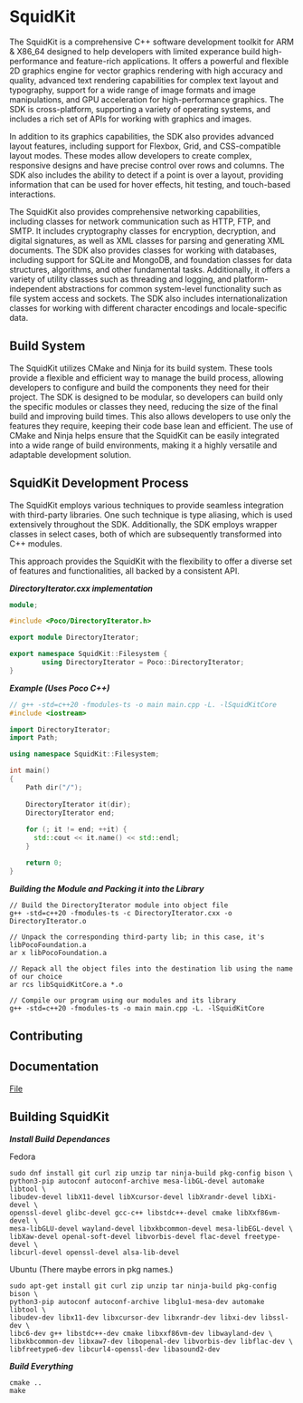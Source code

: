 # SquidKit


The SquidKit is a comprehensive C++ software development toolkit for ARM & X86_64 designed to help developers with limited experance build high-performance and feature-rich applications. It offers a powerful and flexible 2D graphics engine for vector graphics rendering with high accuracy and quality, advanced text rendering capabilities for complex text layout and typography, support for a wide range of image formats and image manipulations, and GPU acceleration for high-performance graphics. The SDK is cross-platform, supporting a variety of operating systems, and includes a rich set of APIs for working with graphics and images.

In addition to its graphics capabilities, the SDK also provides advanced layout features, including support for Flexbox, Grid, and CSS-compatible layout modes. These modes allow developers to create complex, responsive designs and have precise control over rows and columns. The SDK also includes the ability to detect if a point is over a layout, providing information that can be used for hover effects, hit testing, and touch-based interactions.

The SquidKit also provides comprehensive networking capabilities, including classes for network communication such as HTTP, FTP, and SMTP. It includes cryptography classes for encryption, decryption, and digital signatures, as well as XML classes for parsing and generating XML documents. The SDK also provides classes for working with databases, including support for SQLite and MongoDB, and foundation classes for data structures, algorithms, and other fundamental tasks. Additionally, it offers a variety of utility classes such as threading and logging, and platform-independent abstractions for common system-level functionality such as file system access and sockets. The SDK also includes internationalization classes for working with different character encodings and locale-specific data.



## Build System

The SquidKit utilizes CMake and Ninja for its build system. These tools provide a flexible and efficient way to manage the build process, allowing developers to configure and build the components they need for their project. The SDK is designed to be modular, so developers can build only the specific modules or classes they need, reducing the size of the final build and improving build times. This also allows developers to use only the features they require, keeping their code base lean and efficient. The use of CMake and Ninja helps ensure that the SquidKit can be easily integrated into a wide range of build environments, making it a highly versatile and adaptable development solution.

## SquidKit Development Process

The SquidKit employs various techniques to provide seamless integration with third-party libraries. One such technique is type aliasing, which is used extensively throughout the SDK. Additionally, the SDK employs wrapper classes in select cases, both of which are subsequently transformed into C++ modules.

This approach provides the SquidKit with the flexibility to offer a diverse set of features and functionalities, all backed by a consistent API. 

***DirectoryIterator.cxx implementation***
```c++
module;

#include <Poco/DirectoryIterator.h>

export module DirectoryIterator;

export namespace SquidKit::Filesystem {
        using DirectoryIterator = Poco::DirectoryIterator;
}
```

***Example (Uses Poco C++)***
```c++
// g++ -std=c++20 -fmodules-ts -o main main.cpp -L. -lSquidKitCore
#include <iostream>

import DirectoryIterator;
import Path;

using namespace SquidKit::Filesystem;

int main()
{
    Path dir("/");
    
    DirectoryIterator it(dir);
    DirectoryIterator end;
    
    for (; it != end; ++it) {
      std::cout << it.name() << std::endl;
    }

    return 0;
}
```

***Building the Module and Packing it into the Library***
```shell
// Build the DirectoryIterator module into object file
g++ -std=c++20 -fmodules-ts -c DirectoryIterator.cxx -o DirectoryIterator.o

// Unpack the corresponding third-party lib; in this case, it's libPocoFoundation.a
ar x libPocoFoundation.a

// Repack all the object files into the destination lib using the name of our choice
ar rcs libSquidKitCore.a *.o

// Compile our program using our modules and its library
g++ -std=c++20 -fmodules-ts -o main main.cpp -L. -lSquidKitCore
```

## Contributing



## Documentation

[File](./src/Core/File/)

## Building SquidKit

***Install Build Dependances***

Fedora
```shell
sudo dnf install git curl zip unzip tar ninja-build pkg-config bison \
python3-pip autoconf autoconf-archive mesa-libGL-devel automake libtool \
libudev-devel libX11-devel libXcursor-devel libXrandr-devel libXi-devel \
openssl-devel glibc-devel gcc-c++ libstdc++-devel cmake libXxf86vm-devel \
mesa-libGLU-devel wayland-devel libxkbcommon-devel mesa-libEGL-devel \
libXaw-devel openal-soft-devel libvorbis-devel flac-devel freetype-devel \
libcurl-devel openssl-devel alsa-lib-devel
```

Ubuntu (There maybe errors in pkg names.)
```shell
sudo apt-get install git curl zip unzip tar ninja-build pkg-config bison \
python3-pip autoconf autoconf-archive libglu1-mesa-dev automake libtool \
libudev-dev libx11-dev libxcursor-dev libxrandr-dev libxi-dev libssl-dev \
libc6-dev g++ libstdc++-dev cmake libxxf86vm-dev libwayland-dev \
libxkbcommon-dev libxaw7-dev libopenal-dev libvorbis-dev libflac-dev \
libfreetype6-dev libcurl4-openssl-dev libasound2-dev
```

***Build Everything***
```shell
cmake ..
make
```

## 

